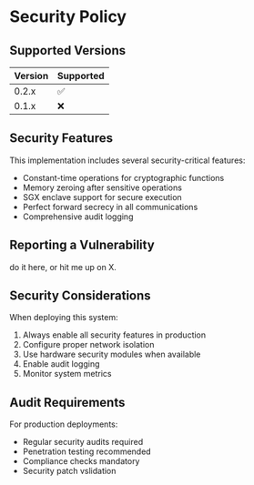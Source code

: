 # Security Policy

## Supported Versions

| Version | Supported          |
| ------- | ------------------ |
| 0.2.x   | :white_check_mark: |
| 0.1.x   | :x:                |

## Security Features

This implementation includes several security-critical features:

- Constant-time operations for cryptographic functions
- Memory zeroing after sensitive operations
- SGX enclave support for secure execution
- Perfect forward secrecy in all communications
- Comprehensive audit logging

## Reporting a Vulnerability

do it here, or hit me up on X.


## Security Considerations

When deploying this system:

1. Always enable all security features in production
2. Configure proper network isolation
3. Use hardware security modules when available
4. Enable audit logging
5. Monitor system metrics

## Audit Requirements

For production deployments:

- Regular security audits required
- Penetration testing recommended
- Compliance checks mandatory
- Security patch vslidation
